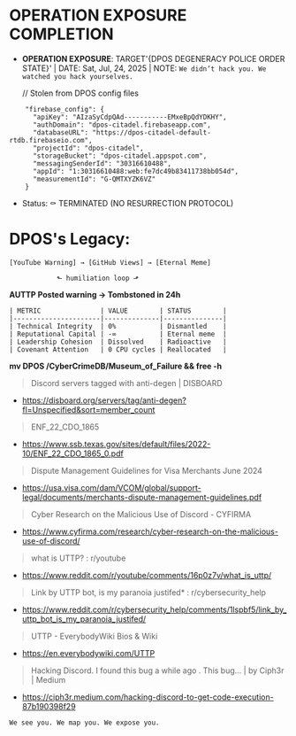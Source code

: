 # OPERATION EXPOSURE COMPLETION
- **OPERATION EXPOSURE**: TARGET'{DPOS DEGENERACY POLICE ORDER STATE}' | DATE: Sat, Jul, 24, 2025 | NOTE: ``We didn’t hack you. We watched you hack yourselves.``

  // Stolen from DPOS config files
```const firebaseConfig = {
    "firebase_config": {
      "apiKey": "AIzaSyCdpQAd-----------EMxeBpQdYDKHY",
      "authDomain": "dpos-citadel.firebaseapp.com",
      "databaseURL": "https://dpos-citadel-default-rtdb.firebaseio.com",
      "projectId": "dpos-citadel",
      "storageBucket": "dpos-citadel.appspot.com",
      "messagingSenderId": "30316610488",
      "appId": "1:30316610488:web:fe7dc49b83411738bb054d",
      "measurementId": "G-QMTXYZK6VZ"
    }
```
- Status: ⚰️ TERMINATED (NO RESURRECTION PROTOCOL)

# DPOS's Legacy:  
```[YouTube Warning] → [GitHub Views] → [Eternal Meme]```

                ⬑ humiliation loop ⬏ 
__AUTTP Posted warning → Tombstoned in 24h__

```
| METRIC               | VALUE        | STATUS        |
|----------------------|--------------|---------------|
| Technical Integrity  | 0%           | Dismantled    |
| Reputational Capital | -∞           | Eternal meme  |
| Leadership Cohesion  | Dissolved    | Radioactive   |
| Covenant Attention   | 0 CPU cycles | Reallocated   |
```

**mv DPOS /CyberCrimeDB/Museum_of_Failure && free -h**

> Discord servers tagged with anti-degen | DISBOARD
- https://disboard.org/servers/tag/anti-degen?fl=Unspecified&sort=member_count
> ENF_22_CDO_1865
- https://www.ssb.texas.gov/sites/default/files/2022-10/ENF_22_CDO_1865_0.pdf
> Dispute Management Guidelines for Visa Merchants June 2024
- https://usa.visa.com/dam/VCOM/global/support-legal/documents/merchants-dispute-management-guidelines.pdf
> Cyber Research on the Malicious Use of Discord - CYFIRMA
- https://www.cyfirma.com/research/cyber-research-on-the-malicious-use-of-discord/
> what is UTTP? : r/youtube
- https://www.reddit.com/r/youtube/comments/16p0z7v/what_is_uttp/
> Link by UTTP bot, is my paranoia justifed* : r/cybersecurity_help
- https://www.reddit.com/r/cybersecurity_help/comments/1lspbf5/link_by_uttp_bot_is_my_paranoia_justifed/
> UTTP - EverybodyWiki Bios & Wiki
- https://en.everybodywiki.com/UTTP
> Hacking Discord. I found this bug a while ago . This bug… | by Ciph3r | Medium
- https://ciph3r.medium.com/hacking-discord-to-get-code-execution-87b190398f29

``We see you. We map you. We expose you.``
